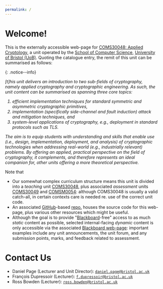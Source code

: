 ```yaml
---
permalink: /
---
```


# Welcome!

This is the 
externally accessible 
web-page for
[COMS30048: Applied Cryptology](https://www.bris.ac.uk/unit-programme-catalogue/UnitDetails.jsa?unitCode=COMS30048),
a unit operated by the 
[School of Computer Science](https://www.bristol.ac.uk/engineering/schools/computer-science),
[University of Bristol (UoB)](https://www.bristol.ac.uk).
Quoting the catalogue entry, the remit of this unit can be summarised as follows:

{: .notice--info}
 <div markdown='block' style='font-style: italic'>
[t]his unit delivers an introduction to two sub-fields of cryptography, namely applied cryptography and cryptographic engineering. As such, the unit content can be summarised as spanning three core topics:

1. efficient implementation techniques for standard symmetric and asymmetric cryptographic primitives,
2. implementation (specifically side-channel and fault induction) attack and mitigation techniques, and
3. system-level applications of cryptography, e.g., deployment in standard protocols such as TLS.

The aim is to equip students with understanding and skills that enable use (i.e., design, implementation, deployment, and analysis) of cryptographic technologies when addressing real-world (e.g., industrially relevant) problems. By offering an applied, practical perspective on the field of cryptography, it complements, and therefore represents an ideal companion for, other units offering a more theoretical perspective.
</div>

Note that

- Our somewhat complex curriculum structure means this unit is divided into
  a          *teaching*   unit
  [COMS30048](https://www.bris.ac.uk/unit-programme-catalogue/UnitDetails.jsa?unitCode=COMS30048),
  plus
  associated *assessment* units
  [COMS30049](https://www.bris.ac.uk/unit-programme-catalogue/UnitDetails.jsa?unitCode=COMS30049)
  and
  [COMSM0054](https://www.bris.ac.uk/unit-programme-catalogue/UnitDetails.jsa?unitCode=COMSM0054):
  although 
  COMS30048
  is usually a valid catch-all, in certain contexts care is needed re. use of the correct unit code.
- An associated 
  [GitHub](https://github.com/)-based [repo.](https://github.com/cs-uob/COMS30048)
  houses the source code for this web-page, plus various other
  resources which might be useful.
- Although the goal is to provide
  "[Blackboard](https://www.blackboard.com)-free"
  access to as much 
   *static* content 
  as possible, selected internal-facing
  *dynamic* content 
  is only accessible via the associated
  [Blackboard web-page](https://www.ole.bris.ac.uk):
  important examples include
  any unit announcements,
  the unit forum,
  and
  any submission points, marks, and feedback related to assessment.

# Contact Us

- Daniel Page (Lecturer and Unit Director): [`daniel.page@bristol.ac.uk`](mailto:daniel.page@bristol.ac.uk?subject=COMS30048)
- François Dupressoir (Lecturer): [`f.dupressoir@bristol.ac.uk`](mailto:f.dupressoir@bristol.ac.uksubject=COMS30048)
- Ross Bowden (Lecturer): [`ross.bowden@bristol.ac.uk`](mailto:ross.bowden@bristol.ac.uksubject=COMS30048)


